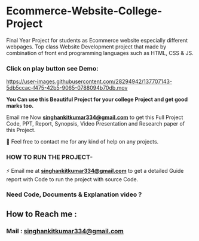 # Ecommerce-Website-College-Project
Final Year Project for students as Ecommerce website especially different webpages. Top class Website Development project that made by combination of front end programming languages such as HTML, CSS &amp; JS.

### Click on play button see Demo:

https://user-images.githubusercontent.com/28294942/137707143-5db5ccac-f475-42b5-9065-0788094b70db.mov



**You Can use this Beautiful Project for your college Project and get good marks too.**

Email me Now **singhankitkumar334@gmail.com** to get this Full Project Code, PPT, Report, Synopsis, Video Presentation and Research paper of this Project.

💌 Feel free to contact me for any kind of help on any projects.
 
### HOW TO RUN THE PROJECT-
⚡ Email me at **singhankitkumar334@gmail.com** to get a detailed Guide report with Code to run the project with source Code.

### Need Code, Documents & Explanation video ? 

## How to Reach me :

### Mail : singhankitkumar334@gmail.com




